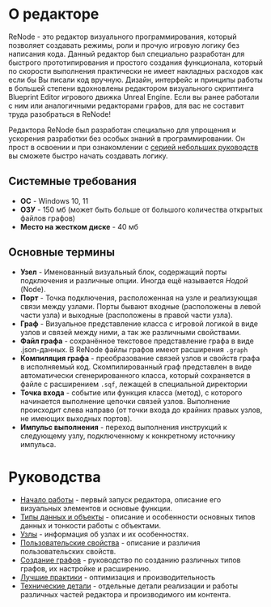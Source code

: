 # О редакторе
ReNode - это редактор визуального программирования, который позволяет создавать режимы, роли и прочую игровую логику без написания кода. Данный редактор был специально разработан для быстрого прототипирования и простого создания функционала, который по скорости выполнения практически не имеет накладных расходов как если бы Вы писали код вручную. Дизайн, интерфейс и принципы работы в большей степени вдохновлены редактором визуального скриптинга Blueprint Editor игрового движка Unreal Engine. Если вы ранее работали с ним или аналогичными редакторами графов, для вас не составит труда разобраться в ReNode!

Редактора ReNode был разработан специально для упрощения и ускорения разработки без особых знаний в программировании. Он прост в освоении и при ознакомлении с [серией небольших руководств](#руководства) вы сможете быстро начать создавать логику.

## Системные требования
- **ОС** - Windows 10, 11
- **ОЗУ** - 150 мб (может быть больше от большого количества открытых файлов графов)
- **Место на жестком диске** - 40 мб

## Основные термины
- **Узел** - Именованный визуальный блок, содержащий порты подключения и различные опции. Иногда ещё называется *Нодой* (Node).
- **Порт** - Точка подключения, расположенная на узле и реализующая связи между узлами. Порты бывают входные (расположены в левой части узла) и выходные (расположены в правой части узла).
- **Граф** - Визуальное представление класса с игровой логикой в виде узлов и связей между ними, а так же различными свойствами.
- **Файл графа** - сохранённое текстовое представление графа в виде .json-данных. В ReNode файлы графов имеют расширения `.graph`
- **Компиляция графа** - преобразование связей узлов и свойств графа в исполняемый код. Скомпилированный граф представлен в виде автоматически сгенерированного класса, который сохраняется в файле с расширением `.sqf`, лежащей в специальной директории
- **Точка входа** - событие или функция класса (метод), с которого начинается выполнение цепочки связей узлов. Выполнение происходит слева направо (от точки входа до крайних правых узлов, не имеющих выходных портов).
- **Импульс выполнения** - переход выполнения инструкций к следующему узлу, подключенному к конкретному источнику импульса.

# Руководства
* [Начало работы](Basics.md) - первый запуск редактора, описание его визуальных элементов и основые функции.
* [Типы данных и объекты](Datatypes.md) - описание и особенности основных типов данных и тонкости работы с объектами.
* [Узлы](Nodes.md) - информация об узлах и их особенностях.
* [Пользовательские свойства](UserProps.md) - описание и различия пользовательских свойств.
* [Создание графов](First_graph.md) - руководство по созданию различных типов графов, их настройке и расширению.
* [Лучшие практики](Best_practices.md) - оптимизация и производительность
* [Технические детали](Tech_info.md) - отдельные детали реализации и работы различных частей редактора и производимого им контента.